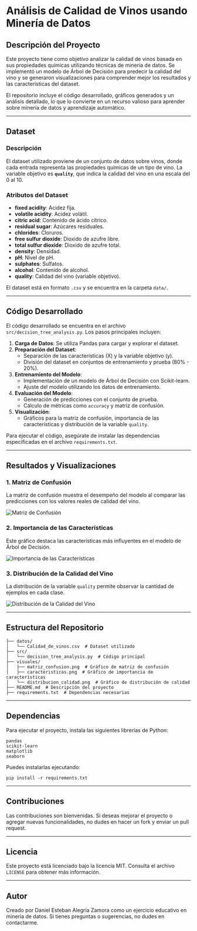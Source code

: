 # Análisis de Calidad de Vinos usando Minería de Datos

## Descripción del Proyecto
Este proyecto tiene como objetivo analizar la calidad de vinos basada en sus propiedades químicas utilizando técnicas de minería de datos. Se implementó un modelo de Árbol de Decisión para predecir la calidad del vino y se generaron visualizaciones para comprender mejor los resultados y las características del dataset.

El repositorio incluye el código desarrollado, gráficos generados y un análisis detallado, lo que lo convierte en un recurso valioso para aprender sobre minería de datos y aprendizaje automático.

---

## Dataset
### Descripción
El dataset utilizado proviene de un conjunto de datos sobre vinos, donde cada entrada representa las propiedades químicas de un tipo de vino. La variable objetivo es **`quality`**, que indica la calidad del vino en una escala del 0 al 10.

### Atributos del Dataset
- **fixed acidity**: Acidez fija.
- **volatile acidity**: Acidez volátil.
- **citric acid**: Contenido de ácido cítrico.
- **residual sugar**: Azúcares residuales.
- **chlorides**: Cloruros.
- **free sulfur dioxide**: Dioxido de azufre libre.
- **total sulfur dioxide**: Dioxido de azufre total.
- **density**: Densidad.
- **pH**: Nivel de pH.
- **sulphates**: Sulfatos.
- **alcohol**: Contenido de alcohol.
- **quality**: Calidad del vino (variable objetivo).

El dataset está en formato `.csv` y se encuentra en la carpeta `data/`.

---

## Código Desarrollado
El código desarrollado se encuentra en el archivo `src/decision_tree_analysis.py`. Los pasos principales incluyen:

1. **Carga de Datos**: Se utiliza Pandas para cargar y explorar el dataset.
2. **Preparación del Dataset**:
   - Separación de las características (X) y la variable objetivo (y).
   - División del dataset en conjuntos de entrenamiento y prueba (80% - 20%).
3. **Entrenamiento del Modelo**:
   - Implementación de un modelo de Árbol de Decisión con Scikit-learn.
   - Ajuste del modelo utilizando los datos de entrenamiento.
4. **Evaluación del Modelo**:
   - Generación de predicciones con el conjunto de prueba.
   - Cálculo de métricas como `accuracy` y matriz de confusión.
5. **Visualización**:
   - Gráficos para la matriz de confusión, importancia de las características y distribución de la variable `quality`.

Para ejecutar el código, asegúrate de instalar las dependencias especificadas en el archivo `requirements.txt`.

---

## Resultados y Visualizaciones

### 1. **Matriz de Confusión**
La matriz de confusión muestra el desempeño del modelo al comparar las predicciones con los valores reales de calidad del vino.

![Matriz de Confusión](../visuals/matriz_confusion.png)

### 2. **Importancia de las Características**
Este gráfico destaca las características más influyentes en el modelo de Árbol de Decisión.

![Importancia de las Características](../visuals/caracteristicas.png)

### 3. **Distribución de la Calidad del Vino**
La distribución de la variable `quality` permite observar la cantidad de ejemplos en cada clase.

![Distribución de la Calidad del Vino](../visuals/distribucion_calidad.png)

---

## Estructura del Repositorio
```
├── datos/
│   └── Calidad_de_vinos.csv  # Dataset utilizado
├── src/
│   └── decision_tree_analysis.py  # Código principal
├── visuales/
│   ├── matriz_confusion.png  # Gráfico de matriz de confusión
│   ├── caracteristicas.png  # Gráfico de importancia de características
│   └── distribucion_calidad.png  # Gráfico de distribución de calidad
├── README.md  # Descripción del proyecto
├── requirements.txt  # Dependencias necesarias
```

---

## Dependencias
Para ejecutar el proyecto, instala las siguientes librerías de Python:

```
pandas
scikit-learn
matplotlib
seaborn
```
Puedes instalarlas ejecutando:
```
pip install -r requirements.txt
```

---

## Contribuciones
Las contribuciones son bienvenidas. Si deseas mejorar el proyecto o agregar nuevas funcionalidades, no dudes en hacer un fork y enviar un pull request.

---

## Licencia
Este proyecto está licenciado bajo la licencia MIT. Consulta el archivo `LICENSE` para obtener más información.

---

## Autor
Creado por Daniel Esteban Alegría Zamora como un ejercicio educativo en minería de datos. Si tienes preguntas o sugerencias, no dudes en contactarme.

